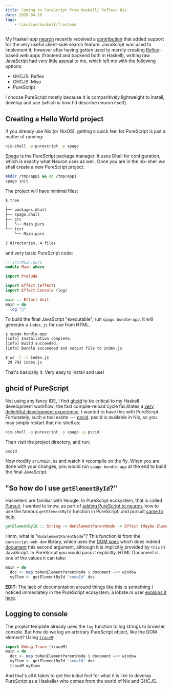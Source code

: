 ```yaml
---
title: Coming to PureScript from Haskell/ Reflex/ Nix
date: 2020-04-16
tags:
    - timeline/haskell/frontend
---
```


My Haskell app [neuron](https://neuron.zettel.page/) recently received a
[contribution](https://github.com/srid/neuron/pull/90) that added support for
the very useful client-side search feature. JavaScript was used to implement it;
however after having gotten used to merrily creating
[Reflex](https://reflex-frp.org/)-based web apps (frontend and backend both in
Haskell), writing raw JavaScript had very little appeal to me, which left me
with the following options:

* GHCJS: Reflex
* GHCJS: Miso
* PureScript

I choose PureScript mostly because it is comparitively lightweight to install,
develop and use (which is how I'd describe neuron itself).

## Creating a Hello World project

If you already use Nix (or NixOS), getting a quick feel for PureScript is just a
matter of running:

```bash
nix-shell -p purescript -p spago
```

[Spago](https://github.com/purescript/spago) is the PureScript package manager.
It uses Dhall for configuration, which is exactly what Neuron uses as well. Once
you are in the nix-shell we shall create a new PureScript project:

```bash
mkdir /tmp/app1 && cd /tmp/app1
spago init
```

The project will have minimal files:

```bash
$ tree
.
├── packages.dhall
├── spago.dhall
├── src
│   └── Main.purs
└── test
    └── Main.purs

2 directories, 4 files
```

and very basic PureScript code:
```haskell
-- src/Main.purs
module Main where

import Prelude

import Effect (Effect)
import Effect.Console (log)

main :: Effect Unit
main = do
  log "🍝"
```

To build the final JavaScript "executable", run `spago bundle-app`; it will
generate a `index.js` for use from HTML.

```bash
$ spago bundle-app
[info] Installation complete.
[info] Build succeeded.
[info] Bundle succeeded and output file to index.js

$ wc -l -c index.js
 29 792 index.js
```

That's basically it. Very easy to install and use!

## ghcid of PureScript

Not using any fancy IDE, I find [ghcid](https://github.com/ndmitchell/ghcid) to be
critical to my Haskell development workflow; the fast compile-reload cycle
facilitates a [very delightful development experience](https://haskell.zettel.page/2016101.html). I wanted to have this
with PureScript. Fortunately, such a tool exists ---
[pscid](https://github.com/kritzcreek/pscid). pscid is available in Nix, so you
may simply restart that nix-shell as:

```bash
nix-shell -p purescript -p spago -p pscid
```

Then visit the project directory, and run:

```bash
pscid
```

Now modify `src/Main.hs` and watch it recompile on the fly. When you are done
with your changes, you would run `spago bundle-app` at the end to build the
final JavaScript.

## "So how do I use `getElementById`?"

Haskellers are familiar with Hoogle. In PureScript ecosystem, that is called
[Pursuit](https://pursuit.purescript.org/). I wanted to know, as part of [adding
PureScript to neuron](https://github.com/srid/neuron/pull/106), how to use the
famous `getElementById` function in PureScript; and pursuit [came to
help](https://pursuit.purescript.org/search?q=getElementById).

```haskell
getElementById :: String -> NonElementParentNode -> Effect (Maybe Element)
```

Hmm, what is "`NonElementParentNode`"? This function is from the
`purescript-web-dom` library, which uses the [DOM
spec](https://dom.spec.whatwg.org/) which does indeed
[document](https://dom.spec.whatwg.org/#interface-nonelementparentnode) this
second argument, although it is implicitly provided by `this` in JavaScript. In
PureScript you would pass it explicitly. HTML Document is one of the values it
can take:


```haskell
main = do
  doc <- map toNonElementParentNode $ document =<< window
  myElem <- getElementById "someId" doc
```

**EDIT:** The lack of documentation around things like this is something I
noticed immediately in the PureScript ecosystem; a lobste.rs user [explains it here](https://lobste.rs/s/wa99yt/coming_purescript_from_haskell_reflex#c_faof1j).

## Logging to console

The project template already uses the `log` function to log strings to browser
console. But how do we log an arbitrary PureScript object, like the DOM element?
Using
[`traceM`](https://pursuit.purescript.org/packages/purescript-debug/4.0.0/docs/Debug.Trace#v:traceM):

```haskell
import Debug.Trace (traceM)
main = do
  doc <- map toNonElementParentNode $ document =<< window
  myElem <- getElementById "someId" doc
  traceM myElem
```

And that's all it takes to get the initial feel for what it is like to develop
PureScript as a Haskeller who comes from the world of Nix and GHCJS.

